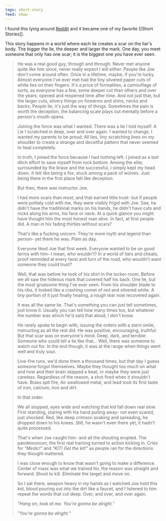 ```yaml
---
tags: short-story
feed: show
---
```


I found this lying around [Reddit](https://www.reddit.com/r/WritingPrompts/comments/5kxe94/wp_you_live_in_a_world_where_each_lie_creates_a/) and it became one of my favorite [[Short Stories]].

This story happens in a world where each lie creates a scar on the liar's body. The bigger the lie, the deeper and larger the mark. One day, you meet someone that only has one scar; it is the biggest one you have ever seen.

> He was a real good guy, through and through. Never met anyone quite like him since, never really expect I will either.
> People like Joe don't come around often. Once in a lifetime, maybe, if you're lucky.
> Almost everyone I've ever met had the tiny silvered paper cuts of white lies on their fingers. It's a price of formalities, a camouflage of sorts, as everyone has a few, some deeper cut than others and over the years; opened and reopened time after time. And not just that, but the larger cuts, silvery things on forearms and shins, necks and backs. People lie, it's just the way of things.
> Sometimes the pain is worth the deception, the balancing scale plays out mentally before a person's mouth opens.
>
> Joining the force was what I wanted. There was a lie I told myself: A Lie I scratched in deep, over and over again. I wanted to change, I wanted my parents to be proud: All lies, tiny scratching lines on my shoulder to create a strange and deceitful pattern that never seemed to heal completely.
>
> In truth, I joined the force because I had nothing left. I joined as a last ditch effort to save myself from rock bottom. Among the elite, surrounded by the brave and the successful, I simply kept my head down. It felt like being a fox, stuck among a pack of wolves. Just being there in the first place felt like deception.
>
> But then, there was instructor Joe.
>
> I had more scars than most, and that earned little trust- but if people were politely cold with me, they were visibly frigid with Joe. See, he didn't have the traditional marks on his hands, he didn't have cuts and nicks along his arms, his face or neck: At a quick glance you might have thought him the most honest man alive. In fact, at first people did. A man in his fading thirties without scars?
>
> That's like a fucking unicorn. They're more myth and legend than person- yet there he was. Plain as day.
>
> Everyone liked Joe that first week. Everyone wanted to be on good terms with him- I mean, who wouldn't? In a world of liars and cheats, proof reminded at every twist and turn of the road, who wouldn't want someone they could trust?
>
> Well, that was before he took of his shirt in the locker-room. Before we all saw the hideous mark that covered half his back. One lie, but the most gruesome thing I've ever seen. From his shoulder blade to his ribs, it looked like a crashing comet of red and silvered white. A tiny portion of it just finally healing, a rough tear now recovered again.
>
> It was all the same lie. That's something you can just tell sometimes, just know it. Usually you can tell how many times too, but whatever the number was which he'd said that aloud, I don't know.
>
> He rarely spoke to begin with, issuing the orders with a stern smile, instructing as all the rest did. He was positive, encouraging, truthful: But that scar was on everyone's mind. Deep, dark, and terrible: Someone who could tell a lie like that... Well, there was someone to watch out for. In the end though, it was at the range when things went well and truly sour.
>
> Live-fire runs, we'd done them a thousand times, but that day I guess someone forgot themselves. Maybe they thought too much on what and how and their brain skipped a beat, or maybe they were just careless. Regardless of the reason, a shot fired when it shouldn't have. Brass spit fire, Air swallowed metal, and lead took its first taste of iron, calcium, iron and dirt.
>
> In that order.
>
> We all stopped, eyes wide and watching that kid fall down real slow. First standing, staring with his hand pulling away- not even scared, just shocked. Red, like deep crimson soaking and spreading, he dropped down to his knees. Still, he wasn't even there yet, it hadn't quite processed.
>
> That's when Joe caught him- and all the shouting erupted. The pandemonium, the first real training turned to action kicking in. Cries for _"Medic!"_ and _"KIT! Get the kit!"_ as people ran for the directions they thought mattered.
>
> I was close enough to know that wasn't going to make a difference. Center of mass was what we trained for, the reason was straight and forward: Shoot to kill. Eliminate the target and move on.
>
> So I sat there, weapon heavy in my hands as I watched Joe hold this kid, blood pouring out into the dirt like a faucet, and I listened to him repeat the words that cut deep. Over, and over, and over again.
>
> _"Hang on, look at me. You're gonna be alright."_
>
> _"You're gonna be alright."_
